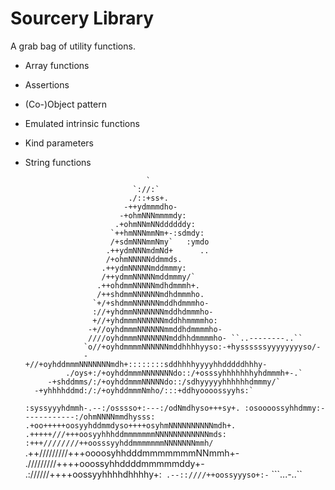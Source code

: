 # Sourcery Library

A grab bag of utility functions.

* Array functions
* Assertions
* (Co-)Object pattern
* Emulated intrinsic functions
* Kind parameters
* String functions

                                 `
                              `://:`
                             ./::+ss+.
                            -++ydmmmdho-
                           -+ohmNNNmmmmdy:
                          .+ohmNNmNNddddddy:
                         `++hmNNNmmNm+-:sdmdy:
                         /+sdmNNNmmNmy`   :ymdo
                        .++ydmNNNmdmNd+      ..
                        /+ohmNNNNNddmmds.
                       .++ydmNNNNNmddmmmy:
                       /++ydmmNNNNNmddmmmy/`
                      .++ohdmmNNNNNmdhdmmmh+.
                      /++shdmmNNNNNNmdhdmmmho.
                     `+/+shdmmNNNNNNmddhdmmmho-
                     ://+yhdmmNNNNNNNmddhdmmmho-
                     +//+yhdmmmNNNNNNmddhhmmmmho:
                    -+//oyhdmmmNNNNNNmmddhdmmmmho-
                    ////oyhdmmmNNNNNNNmddhhdmmmmho- ``..--------..``
                   `o//+oyhdmmmmNNNNNNmddhhhhyyso:-+hyssssssyyyyyyyyso/-
                   -+//+oyhddmmmNNNNNNNmdh+::::::::sddhhhhyyyyhhdddddhhhy-
               ./oys+:/+oyhddmmmNNNNNNNdo::/+osssyhhhhhhhyhdmmmh+-.`
           -+shddmms/:/+oyhddmmmNNNNNdo::/sdhyyyyyhhhhhhdmmmy/`
        -+yhhhhddmd:/:/+oyhddmmmNmho/:::+ddhyoooossyyhs:`
     `:syssyyyhdmmh-.--:/osssso+:---:/odNmdhyso+++sy+.
    :osoooossyhhdmmy:------------:/ohmNNNNmmdhysss:
  .+oo+++++oosyyhddmmdyso++++osyhmNNNNNNNNNNmdh+.
 .+++++///+++oosyyhhhddmmmmmmmNNNNNNNNNNNNmds:
 :+++////////++oosssyyhddmmmmmmmNNNNNNNmmh/`
 .++/////////+++oooosyhhdddmmmmmmmNNmmh+-
  ./////////++++ooossyhhddddmmmmmddy+-
    .://////++++oossyyhhhhdhhhhy+:`
       .--::////++oossyyyso+:-`
             ```...-..``

